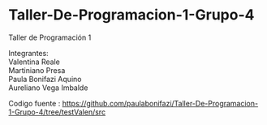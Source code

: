# Taller-De-Programacion-1-Grupo-4
Taller de Programación 1

Integrantes:<br>
Valentina Reale <br>
Martiniano Presa <br>
Paula Bonifazi Aquino <br>
Aureliano Vega Imbalde <br>

Codigo fuente : https://github.com/paulabonifazi/Taller-De-Programacion-1-Grupo-4/tree/testValen/src <br>
